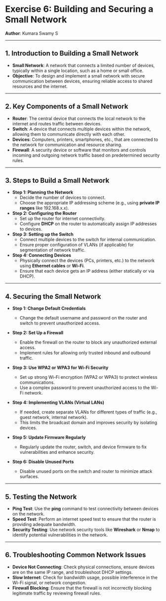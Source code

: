 # Exercise 6: Building and Securing a Small Network

**Author**: Kumara Swamy S

---

## 1. Introduction to Building a Small Network

- **Small Network**: A network that connects a limited number of devices, typically within a single location, such as a home or small office.
- **Objective**: To design and implement a small network with secure communication between devices, ensuring reliable access to shared resources and the internet.

---

## 2. Key Components of a Small Network

- **Router**: The central device that connects the local network to the internet and routes traffic between devices.
- **Switch**: A device that connects multiple devices within the network, allowing them to communicate directly with each other.
- **Devices**: Computers, printers, smartphones, etc., that are connected to the network for communication and resource sharing.
- **Firewall**: A security device or software that monitors and controls incoming and outgoing network traffic based on predetermined security rules.

---

## 3. Steps to Build a Small Network

- **Step 1: Planning the Network**
  - Decide the number of devices to connect.
  - Choose the appropriate IP addressing scheme (e.g., using **private IP ranges** like 192.168.x.x).
- **Step 2: Configuring the Router**
  - Set up the router for internet connectivity.
  - Configure **DHCP** on the router to automatically assign IP addresses to devices.
- **Step 3: Setting up the Switch**
  - Connect multiple devices to the switch for internal communication.
  - Ensure proper configuration of VLANs (if applicable) for segmentation of network traffic.
- **Step 4: Connecting Devices**
  - Physically connect the devices (PCs, printers, etc.) to the network using **Ethernet cables** or **Wi-Fi**.
  - Ensure that each device gets an IP address (either statically or via DHCP).

---

## 4. Securing the Small Network

- **Step 1: Change Default Credentials**
  - Change the default username and password on the router and switch to prevent unauthorized access.
- **Step 2: Set Up a Firewall**

  - Enable the firewall on the router to block any unauthorized external access.
  - Implement rules for allowing only trusted inbound and outbound traffic.

- **Step 3: Use WPA2 or WPA3 for Wi-Fi Security**

  - Set up strong Wi-Fi encryption (WPA2 or WPA3) to protect wireless communications.
  - Use a complex password to prevent unauthorized access to the Wi-Fi network.

- **Step 4: Implementing VLANs (Virtual LANs)**

  - If needed, create separate VLANs for different types of traffic (e.g., guest network, internal network).
  - This limits the broadcast domain and improves security by isolating devices.

- **Step 5: Update Firmware Regularly**

  - Regularly update the router, switch, and device firmware to fix vulnerabilities and enhance security.

- **Step 6: Disable Unused Ports**
  - Disable unused ports on the switch and router to minimize attack surfaces.

---

## 5. Testing the Network

- **Ping Test**: Use the **ping** command to test connectivity between devices on the network.
- **Speed Test**: Perform an internet speed test to ensure that the router is providing adequate bandwidth.
- **Security Testing**: Use network security tools like **Wireshark** or **Nmap** to identify potential vulnerabilities in the network.

---

## 6. Troubleshooting Common Network Issues

- **Device Not Connecting**: Check physical connections, ensure devices are on the same IP range, and troubleshoot DHCP settings.
- **Slow Internet**: Check for bandwidth usage, possible interference in the Wi-Fi signal, or network congestion.
- **Firewall Blocking**: Ensure that the firewall is not incorrectly blocking legitimate traffic by reviewing firewall rules.
